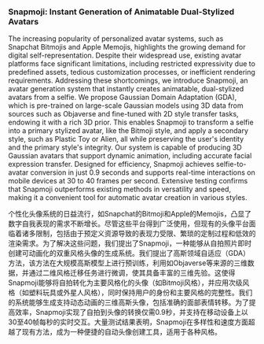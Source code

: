 ### Snapmoji: Instant Generation of Animatable Dual-Stylized Avatars

The increasing popularity of personalized avatar systems, such as Snapchat Bitmojis and Apple Memojis, highlights the growing demand for digital self-representation. Despite their widespread use, existing avatar platforms face significant limitations, including restricted expressivity due to predefined assets, tedious customization processes, or inefficient rendering requirements. Addressing these shortcomings, we introduce Snapmoji, an avatar generation system that instantly creates animatable, dual-stylized avatars from a selfie. We propose Gaussian Domain Adaptation (GDA), which is pre-trained on large-scale Gaussian models using 3D data from sources such as Objaverse and fine-tuned with 2D style transfer tasks, endowing it with a rich 3D prior. This enables Snapmoji to transform a selfie into a primary stylized avatar, like the Bitmoji style, and apply a secondary style, such as Plastic Toy or Alien, all while preserving the user's identity and the primary style's integrity. Our system is capable of producing 3D Gaussian avatars that support dynamic animation, including accurate facial expression transfer. Designed for efficiency, Snapmoji achieves selfie-to-avatar conversion in just 0.9 seconds and supports real-time interactions on mobile devices at 30 to 40 frames per second. Extensive testing confirms that Snapmoji outperforms existing methods in versatility and speed, making it a convenient tool for automatic avatar creation in various styles.

个性化头像系统的日益流行，如Snapchat的Bitmoji和Apple的Memojis，凸显了数字自我表现的需求不断增长。尽管这些平台得到广泛使用，但现有的头像平台面临着诸多限制，包括由于预定义资源导致的表现力受限、繁琐的定制过程和低效的渲染需求。为了解决这些问题，我们提出了Snapmoji，一种能够从自拍照片即时创建可动画化的双重风格头像的生成系统。我们提出了高斯领域自适应（GDA）方法，该方法在大规模高斯模型上进行预训练，利用如Objaverse等来源的三维数据，并通过二维风格迁移任务进行微调，使其具备丰富的三维先验。这使得Snapmoji能够将自拍转化为主要风格化的头像（如Bitmoji风格），并应用次级风格（如塑料玩具或外星人风格），同时保持用户的身份和主要风格的完整性。我们的系统能够生成支持动态动画的三维高斯头像，包括准确的面部表情转移。为了提高效率，Snapmoji实现了自拍到头像的转换仅需0.9秒，并支持在移动设备上以30至40帧每秒的实时交互。大量测试结果表明，Snapmoji在多样性和速度方面超越了现有方法，成为一种便捷的自动头像创建工具，适用于各种风格。
